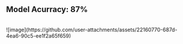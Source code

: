 ## Model Acurracy: 87% <br>
<br>
![image](https://github.com/user-attachments/assets/22160770-687d-4ea6-90c5-ee1f2a65f659)
